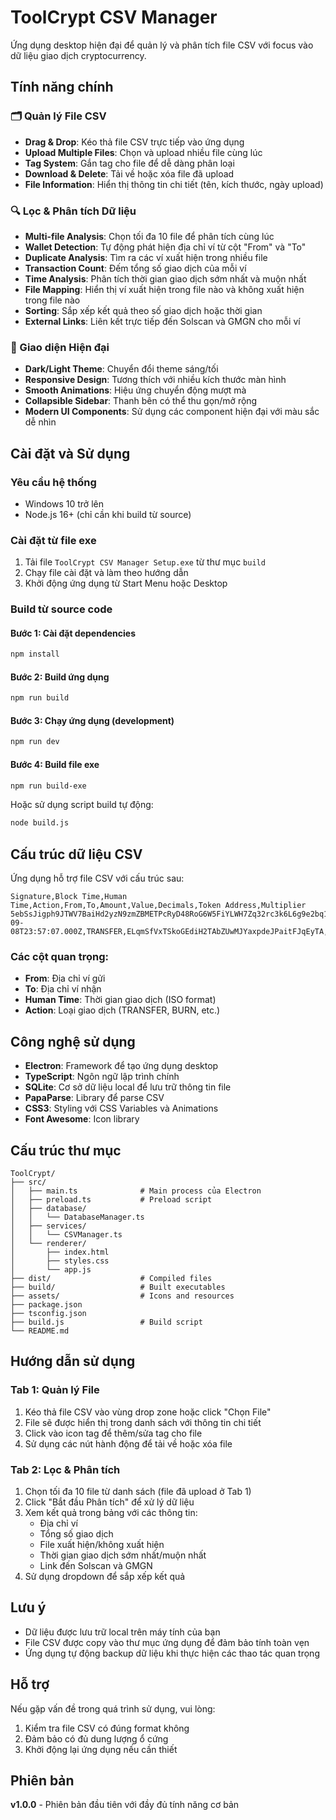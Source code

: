# ToolCrypt CSV Manager

Ứng dụng desktop hiện đại để quản lý và phân tích file CSV với focus vào dữ liệu giao dịch cryptocurrency.

## Tính năng chính

### 🗂️ Quản lý File CSV
- **Drag & Drop**: Kéo thả file CSV trực tiếp vào ứng dụng
- **Upload Multiple Files**: Chọn và upload nhiều file cùng lúc
- **Tag System**: Gắn tag cho file để dễ dàng phân loại
- **Download & Delete**: Tải về hoặc xóa file đã upload
- **File Information**: Hiển thị thông tin chi tiết (tên, kích thước, ngày upload)

### 🔍 Lọc & Phân tích Dữ liệu
- **Multi-file Analysis**: Chọn tối đa 10 file để phân tích cùng lúc
- **Wallet Detection**: Tự động phát hiện địa chỉ ví từ cột "From" và "To"
- **Duplicate Analysis**: Tìm ra các ví xuất hiện trong nhiều file
- **Transaction Count**: Đếm tổng số giao dịch của mỗi ví
- **Time Analysis**: Phân tích thời gian giao dịch sớm nhất và muộn nhất
- **File Mapping**: Hiển thị ví xuất hiện trong file nào và không xuất hiện trong file nào
- **Sorting**: Sắp xếp kết quả theo số giao dịch hoặc thời gian
- **External Links**: Liên kết trực tiếp đến Solscan và GMGN cho mỗi ví

### 🎨 Giao diện Hiện đại
- **Dark/Light Theme**: Chuyển đổi theme sáng/tối
- **Responsive Design**: Tương thích với nhiều kích thước màn hình
- **Smooth Animations**: Hiệu ứng chuyển động mượt mà
- **Collapsible Sidebar**: Thanh bên có thể thu gọn/mở rộng
- **Modern UI Components**: Sử dụng các component hiện đại với màu sắc dễ nhìn

## Cài đặt và Sử dụng

### Yêu cầu hệ thống
- Windows 10 trở lên
- Node.js 16+ (chỉ cần khi build từ source)

### Cài đặt từ file exe
1. Tải file `ToolCrypt CSV Manager Setup.exe` từ thư mục `build`
2. Chạy file cài đặt và làm theo hướng dẫn
3. Khởi động ứng dụng từ Start Menu hoặc Desktop

### Build từ source code

#### Bước 1: Cài đặt dependencies
```bash
npm install
```

#### Bước 2: Build ứng dụng
```bash
npm run build
```

#### Bước 3: Chạy ứng dụng (development)
```bash
npm run dev
```

#### Bước 4: Build file exe
```bash
npm run build-exe
```

Hoặc sử dụng script build tự động:
```bash
node build.js
```

## Cấu trúc dữ liệu CSV

Ứng dụng hỗ trợ file CSV với cấu trúc sau:

```csv
Signature,Block Time,Human Time,Action,From,To,Amount,Value,Decimals,Token Address,Multiplier
5ebSsJigph9JTWV7BaiHd2yzN9zmZBMETPcRyD48RoG6W5FiYLWH7Zq32rc3k6L6g9e2bq1hgr5v1nGqaFJe87hY,1757375827,2025-09-08T23:57:07.000Z,TRANSFER,ELqmSfVxTSkoGEdiH2TAbZUwMJYaxpdeJPaitFJqEyTA,5TRZYZXU8WnxG3R56Cz2j2DeE2CtWfzD2fYRvAUnSs8D,37915622276,0.2513,6,HLxdqSmiKamc4quBoMTxNVecTpJvzPRvrKg2HUJGEQcY,1.0
```

### Các cột quan trọng:
- **From**: Địa chỉ ví gửi
- **To**: Địa chỉ ví nhận  
- **Human Time**: Thời gian giao dịch (ISO format)
- **Action**: Loại giao dịch (TRANSFER, BURN, etc.)

## Công nghệ sử dụng

- **Electron**: Framework để tạo ứng dụng desktop
- **TypeScript**: Ngôn ngữ lập trình chính
- **SQLite**: Cơ sở dữ liệu local để lưu trữ thông tin file
- **PapaParse**: Library để parse CSV
- **CSS3**: Styling với CSS Variables và Animations
- **Font Awesome**: Icon library

## Cấu trúc thư mục

```
ToolCrypt/
├── src/
│   ├── main.ts              # Main process của Electron
│   ├── preload.ts           # Preload script
│   ├── database/
│   │   └── DatabaseManager.ts
│   ├── services/
│   │   └── CSVManager.ts
│   └── renderer/
│       ├── index.html
│       ├── styles.css
│       └── app.js
├── dist/                    # Compiled files
├── build/                   # Built executables
├── assets/                  # Icons and resources
├── package.json
├── tsconfig.json
├── build.js                 # Build script
└── README.md
```

## Hướng dẫn sử dụng

### Tab 1: Quản lý File
1. Kéo thả file CSV vào vùng drop zone hoặc click "Chọn File"
2. File sẽ được hiển thị trong danh sách với thông tin chi tiết
3. Click vào icon tag để thêm/sửa tag cho file
4. Sử dụng các nút hành động để tải về hoặc xóa file

### Tab 2: Lọc & Phân tích
1. Chọn tối đa 10 file từ danh sách (file đã upload ở Tab 1)
2. Click "Bắt đầu Phân tích" để xử lý dữ liệu
3. Xem kết quả trong bảng với các thông tin:
   - Địa chỉ ví
   - Tổng số giao dịch
   - File xuất hiện/không xuất hiện
   - Thời gian giao dịch sớm nhất/muộn nhất
   - Link đến Solscan và GMGN
4. Sử dụng dropdown để sắp xếp kết quả

## Lưu ý

- Dữ liệu được lưu trữ local trên máy tính của bạn
- File CSV được copy vào thư mục ứng dụng để đảm bảo tính toàn vẹn
- Ứng dụng tự động backup dữ liệu khi thực hiện các thao tác quan trọng

## Hỗ trợ

Nếu gặp vấn đề trong quá trình sử dụng, vui lòng:
1. Kiểm tra file CSV có đúng format không
2. Đảm bảo có đủ dung lượng ổ cứng
3. Khởi động lại ứng dụng nếu cần thiết

## Phiên bản

**v1.0.0** - Phiên bản đầu tiên với đầy đủ tính năng cơ bản
